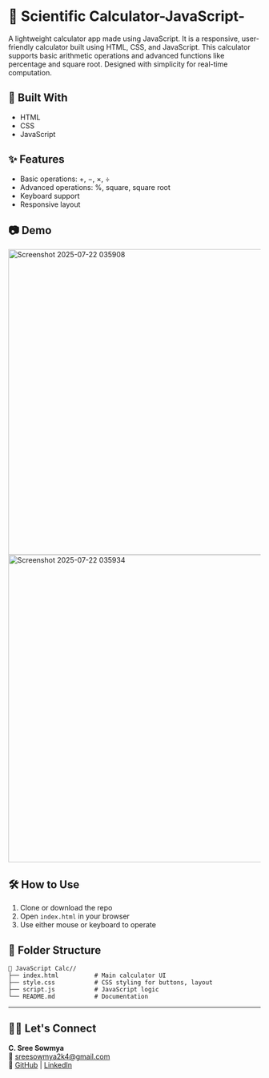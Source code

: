 # 🧮 Scientific Calculator-JavaScript-

A lightweight calculator app made using JavaScript. It is a responsive, user-friendly calculator built using HTML, CSS, and JavaScript. This calculator supports basic arithmetic operations and advanced functions like percentage and square root. Designed with simplicity for real-time computation.

## 🔧 Built With
- HTML
- CSS
- JavaScript

## ✨ Features
- Basic operations: +, −, ×, ÷
- Advanced operations: %, square, square root
- Keyboard support
- Responsive layout

## 📷 Demo

<img width="1108" height="610" alt="Screenshot 2025-07-22 035908" src="https://github.com/user-attachments/assets/43f857ec-f1cf-4b38-8610-ddeb45236cd9" />

<img width="1109" height="614" alt="Screenshot 2025-07-22 035934" src="https://github.com/user-attachments/assets/556c5e58-9ed4-459c-9e1b-3d41c83385cf" />

## 🛠️ How to Use
1. Clone or download the repo
2. Open `index.html` in your browser
3. Use either mouse or keyboard to operate


## 📁 Folder Structure

```
📁 JavaScript Calc//
├── index.html          # Main calculator UI
├── style.css           # CSS styling for buttons, layout
├── script.js           # JavaScript logic
└── README.md           # Documentation
```

---
## 🙋‍♀️ Let's Connect

**C. Sree Sowmya**  
📧 sreesowmya2k4@gmail.com  
🔗 [GitHub](https://github.com/SreeSowmya2004) | [LinkedIn](https://linkedin.com/in/sree-sowmya-0b6742283)





